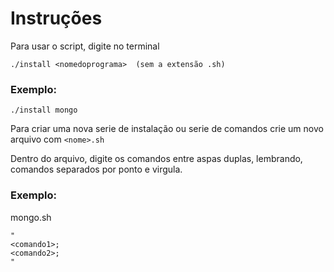 # Instruções  

Para usar o script, digite no terminal  

```
./install <nomedoprograma>  (sem a extensão .sh)

```

### Exemplo:  

```
./install mongo  
```

Para criar uma nova serie de instalação ou serie de comandos crie um novo arquivo com ```<nome>.sh```

Dentro do arquivo, digite os comandos entre aspas duplas, lembrando, comandos separados por ponto e virgula.    

### Exemplo:

mongo.sh

```
"
<comando1>;
<comando2>;
"
```
